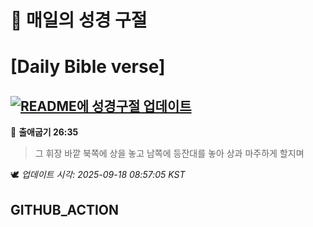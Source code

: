 # 🙏 매일의 성경 구절
# [Daily Bible verse]
## [![README에 성경구절 업데이트](https://github.com/DONGSUKA/first_test/actions/workflows/update-readme-bible.yml/badge.svg)](https://github.com/DONGSUKA/first_test/actions/workflows/update-readme-bible.yml)
<!-- START_BIBLE_VERSE -->
📖 **출애굽기 26:35**
> 그 휘장 바깥 북쪽에 상을 놓고 남쪽에 등잔대를 놓아 상과 마주하게 할지며

🕊️ _업데이트 시각: 2025-09-18 08:57:05 KST_
  <!-- END_BIBLE_VERSE -->
## GITHUB_ACTION
